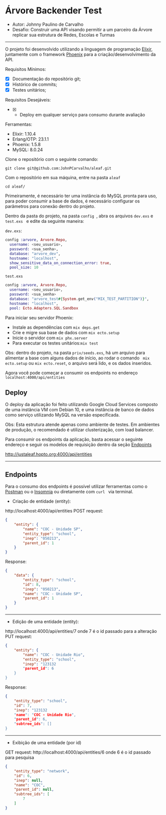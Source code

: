 # Árvore Backender Test

* Autor: Johnny Paulino de Carvalho
*  Desafio: Construir uma API visando permitir  a um parceiro da Árvore replicar sua estrutura de Redes, Escolas e Turmas

------------

O projeto foi desenvolvido utilizando a linguagem de programação [Elixir](https://elixir-lang.org/ "Elixir"), juntamente com o framework [Phoenix](https://www.phoenixframework.org/ "Phoenix") para a criação/desenvolvimento da API.

Requisitos Mínimos:
- [x] Documentação do repositório git;
- [x] Histórico de commits;
- [x] Testes unitários;

Requisitos Desejáveis:
- [x] - Deploy em qualquer serviço para consumo durante avaliação

Ferramentas:
* Elixir: 1.10.4 
* Erlang/OTP: 23.1.1
* Phoenix: 1.5.8
* MySQL: 8.0.24

Clone o repositório com o seguinte comando:

`git clone git@github.com:JohnPCarvalho/aleaf.git`

Com o repositório em sua máquina, entre na pasta `aleaf`

```    
cd aleaf/
```

Primeiramente, é necessário ter uma instância do MySQL pronta para uso, para poder consumir a base de dados, é necessário configurar os parâmetros para conexão dentro do projeto.

Dentro da pasta do projeto, na pasta `config `, abra os arquivos `dev.exs` e `test.exs ` e edite da seguinte maneira:

`dev.exs`:
```elixir
config :arvore, Arvore.Repo,
  username: <seu_usuario>,
  password: <sua_senha>,
  database: "arvore_dev",
  hostname: "localhost",
  show_sensitive_data_on_connection_error: true,
  pool_size: 10
```

`test.exs`
```elixir
config :arvore, Arvore.Repo,
  username: <seu_usuario>,
  password: <sua_senha>
  database: "arvore_test#{System.get_env("MIX_TEST_PARTITION")}",
  hostname: "localhost",
  pool: Ecto.Adapters.SQL.Sandbox

```

Para iniciar seu servidor Phoenix:

* Instale as dependências com ` mix deps.get `
* Crie e migre sua base de dados com `mix ecto.setup`
* Inicie o servidor com `mix phx.server`
* Para executar os testes unitários:`mix test`

Obs: dentro do projeto, na pasta ` priv/seeds.exs `, há um arquivo para alimentar a base com alguns dados de início, ao rodar o comando ` mix ecto.setup` ou `mix ecto.reset`, o arquivo será lido, e os dados inseridos.

Agora você pode começar a consumir os endpoints no endereço `localhost:4000/api/entities`

## Deploy

O deploy da aplicação foi feito utilizando Google Cloud Services composto de uma instância VM com Debian 10, e uma instância de banco de dados como serviço utilizando MySQL na versão especificada.

Obs: Esta estrutura atende apenas como ambiente de testes. Em ambientes de produção, o recomendado é utilizar clusterização, com load balancer.

Para consumir os endpoints da aplicação, basta acessar o seguinte endereço e seguir os modelos de requisição dentro da seção [Endpoints](##Endpoints)

http://justaleaf.hopto.org:4000/api/entities


------------

## Endpoints 
Para o consumo dos endpoints é possível utilizar ferramentas como o [Postman](https://www.postman.com/ "Postman") ou o [Insomnia](https://insomnia.rest/download "Insomnia") ou diretamente com `curl ` via terminal.

- Criação de  entidade (entity):

http://localhost:4000/api/entities
POST request: 

```json
{
    "entity": {
        "name": "COC - Unidade SP",
        "entity_type": "school",
        "inep": "050213",
        "parent_id": 1
    }
}
```
Response:
```json
{
    "data": {
        "entity_type": "school",
        "id": 8,
        "inep": "050213",
        "name": "COC - Unidade SP",
        "parent_id": 1
    }
}
```

------------

- Edição de uma entidade (entity): 

http://localhost:4000/api/entities/7    onde 7 é o id passado para a alteração
PUT request:
```json
{
    "entity": {
        "name": "COC - Unidade Rio",
        "entity_type": "school",
        "inep": "123132
        "parent_id": 6
    }
}

```

Response:
```json
{
    "entity_type": "school",
    "id": 7,
    "inep": "123132
    "name": "COC - Unidade Rio",
    "parent_id": 6,
    "subtree_ids": []
}
```

------------

- Exibição de uma entidade (por id)

GET request:
http://localhost:4000/api/entities/6 onde 6 é o id passado para pesquisa
```json
{
    "entity_type": "network",
    "id": 6,
    "inep": null,
    "name": "COC",
    "parent_id": null,
    "subtree_ids": [
        7
    ]
}
```

